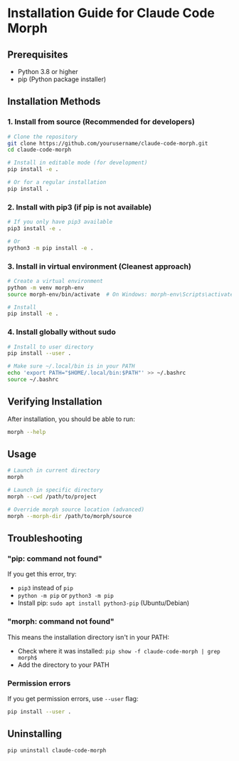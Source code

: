 # Installation Guide for Claude Code Morph

## Prerequisites

- Python 3.8 or higher
- pip (Python package installer)

## Installation Methods

### 1. Install from source (Recommended for developers)

```bash
# Clone the repository
git clone https://github.com/yourusername/claude-code-morph.git
cd claude-code-morph

# Install in editable mode (for development)
pip install -e .

# Or for a regular installation
pip install .
```

### 2. Install with pip3 (if pip is not available)

```bash
# If you only have pip3 available
pip3 install -e .

# Or
python3 -m pip install -e .
```

### 3. Install in virtual environment (Cleanest approach)

```bash
# Create a virtual environment
python -m venv morph-env
source morph-env/bin/activate  # On Windows: morph-env\Scripts\activate

# Install
pip install -e .
```

### 4. Install globally without sudo

```bash
# Install to user directory
pip install --user .

# Make sure ~/.local/bin is in your PATH
echo 'export PATH="$HOME/.local/bin:$PATH"' >> ~/.bashrc
source ~/.bashrc
```

## Verifying Installation

After installation, you should be able to run:

```bash
morph --help
```

## Usage

```bash
# Launch in current directory
morph

# Launch in specific directory
morph --cwd /path/to/project

# Override morph source location (advanced)
morph --morph-dir /path/to/morph/source
```

## Troubleshooting

### "pip: command not found"

If you get this error, try:
- `pip3` instead of `pip`
- `python -m pip` or `python3 -m pip`
- Install pip: `sudo apt install python3-pip` (Ubuntu/Debian)

### "morph: command not found"

This means the installation directory isn't in your PATH:
- Check where it was installed: `pip show -f claude-code-morph | grep morph$`
- Add the directory to your PATH

### Permission errors

If you get permission errors, use `--user` flag:
```bash
pip install --user .
```

## Uninstalling

```bash
pip uninstall claude-code-morph
```